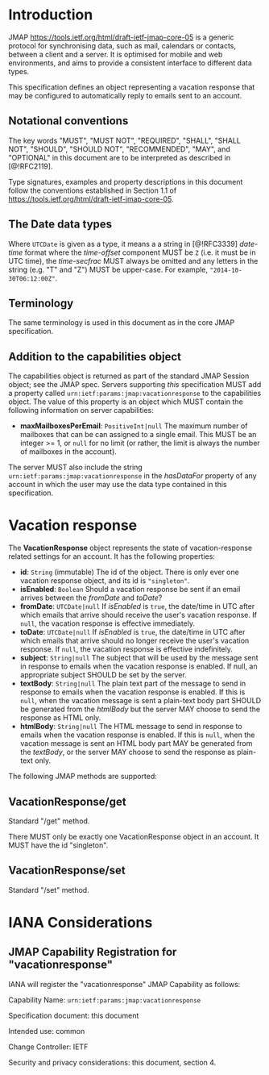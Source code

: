 # Introduction

JMAP <https://tools.ietf.org/html/draft-ietf-jmap-core-05> is a generic protocol for synchronising data, such as mail, calendars or contacts, between a client and a server. It is optimised for mobile and web environments, and aims to provide a consistent interface to different data types.

This specification defines an object representing a vacation response that may be configured to automatically reply to emails sent to an account.

## Notational conventions

The key words "MUST", "MUST NOT", "REQUIRED", "SHALL", "SHALL NOT", "SHOULD", "SHOULD NOT", "RECOMMENDED", "MAY", and "OPTIONAL" in this document are to be interpreted as described in [@!RFC2119].

Type signatures, examples and property descriptions in this document follow the conventions established in Section 1.1 of <https://tools.ietf.org/html/draft-ietf-jmap-core-05>.

## The Date data types

Where `UTCDate` is given as a type, it means a a string in [@!RFC3339] *date-time* format where the *time-offset* component MUST be `Z` (i.e. it must be in UTC time), the *time-secfrac* MUST always be omitted and any letters in the string (e.g. "T" and "Z") MUST be upper-case. For example, `"2014-10-30T06:12:00Z"`.

## Terminology

The same terminology is used in this document as in the core JMAP specification.

## Addition to the capabilities object

The capabilities object is returned as part of the standard JMAP Session object; see the JMAP spec. Servers supporting *this* specification MUST add a property called `urn:ietf:params:jmap:vacationresponse` to the capabilities object. The value of this property is an object which MUST contain the following information on server capabilities:

- **maxMailboxesPerEmail**: `PositiveInt|null`
  The maximum number of mailboxes that can be can assigned to a single email. This MUST be an integer >= 1, or `null` for no limit (or rather, the limit is always the number of mailboxes in the account).

The server MUST also include the string `urn:ietf:params:jmap:vacationresponse` in the *hasDataFor* property of any account in which the user may use the data type contained in this specification.

# Vacation response

The **VacationResponse** object represents the state of vacation-response
related settings for an account. It has the following properties:

- **id**: `String` (immutable)
  The id of the object. There is only ever one vacation response object, and its id is `"singleton"`.
- **isEnabled**: `Boolean`
  Should a vacation response be sent if an email arrives between the *fromDate* and *toDate*?
- **fromDate**: `UTCDate|null`
  If *isEnabled* is `true`, the date/time in UTC after which emails that arrive should receive the user's vacation response. If `null`, the vacation response is effective immediately.
- **toDate**: `UTCDate|null`
  If *isEnabled* is `true`, the date/time in UTC after which emails that arrive should no longer receive the user's vacation response. If `null`, the vacation response is effective indefinitely.
- **subject**: `String|null`
  The subject that will be used by the message sent in response to emails when the vacation response is enabled. If null, an appropriate subject SHOULD be set by the server.
- **textBody**: `String|null`
  The plain text part of the message to send in response to emails when the vacation response is enabled. If this is `null`, when the vacation message is sent a plain-text body part SHOULD be generated from the *htmlBody* but the server MAY choose to send the response as HTML only.
- **htmlBody**: `String|null`
  The HTML message to send in response to emails when the vacation response is enabled. If this is `null`, when the vacation message is sent an HTML body part MAY be generated from the *textBody*, or the server MAY choose to send the response as plain-text only.

The following JMAP methods are supported:

## VacationResponse/get

Standard "/get" method.

There MUST only be exactly one VacationResponse object in an account. It MUST have the id "singleton".

## VacationResponse/set

Standard "/set" method.

# IANA Considerations

## JMAP Capability Registration for "vacationresponse"

IANA will register the "vacationresponse" JMAP Capability as follows:

Capability Name: `urn:ietf:params:jmap:vacationresponse`

Specification document: this document

Intended use: common

Change Controller: IETF

Security and privacy considerations: this document, section 4.
